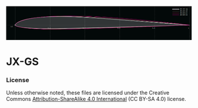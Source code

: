 
<!-- PROJECT LOGO -->
<br />
<p align="center">
  <a href="https://github.com/jxjo/Airfoils/JX-GS">
    <img src="Images/JX-GS_family.png" alt="Logo" width="800" >
  </a>
</p>

# JX-GS

### License
Unless otherwise noted, these files are licensed under the Creative Commons [Attribution-ShareAlike 4.0 International](https://creativecommons.org/licenses/by-sa/4.0/) (CC BY-SA 4.0) license.

